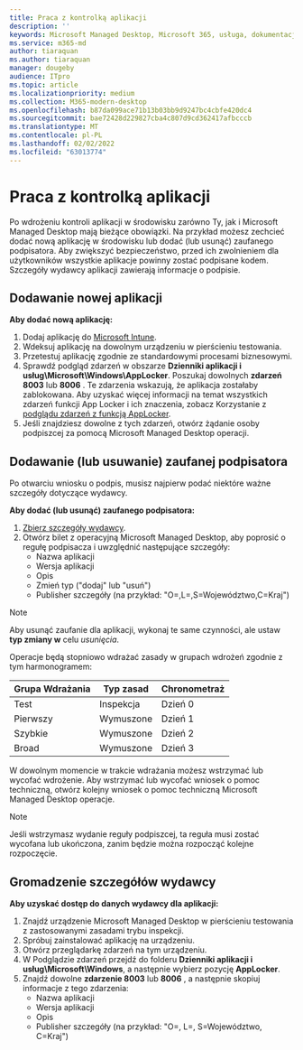 ```yaml
---
title: Praca z kontrolką aplikacji
description: ''
keywords: Microsoft Managed Desktop, Microsoft 365, usługa, dokumentacja
ms.service: m365-md
author: tiaraquan
ms.author: tiaraquan
manager: dougeby
audience: ITpro
ms.topic: article
ms.localizationpriority: medium
ms.collection: M365-modern-desktop
ms.openlocfilehash: b87da099ace71b13b03bb9d9247bc4cbfe420dc4
ms.sourcegitcommit: bae72428d229827cba4c807d9cd362417afbcccb
ms.translationtype: MT
ms.contentlocale: pl-PL
ms.lasthandoff: 02/02/2022
ms.locfileid: "63013774"
---
```

# <a name="work-with-app-control"></a>Praca z kontrolką aplikacji

Po wdrożeniu kontroli aplikacji w środowisku zarówno Ty, jak i Microsoft Managed Desktop mają bieżące obowiązki. Na przykład możesz zechcieć dodać nową aplikację w środowisku lub dodać (lub usunąć) zaufanego podpisatora. Aby zwiększyć bezpieczeństwo, przed ich zwolnieniem dla użytkowników wszystkie aplikacje powinny zostać podpisane kodem. Szczegóły wydawcy aplikacji zawierają informacje o podpisie.

## <a name="add-a-new-app"></a>Dodawanie nowej aplikacji

**Aby dodać nową aplikację:**

1. Dodaj aplikację do [Microsoft Intune](/mem/intune/apps/apps-win32-app-management).
1. Wdeksuj aplikację na dowolnym urządzeniu w pierścieniu testowania.
1. Przetestuj aplikację zgodnie ze standardowymi procesami biznesowymi.
1. Sprawdź podgląd zdarzeń w obszarze **Dzienniki aplikacji i usług\Microsoft\Windows\AppLocker**. Poszukaj dowolnych **zdarzeń 8003** lub **8006** . Te zdarzenia wskazują, że aplikacja zostałaby zablokowana. Aby uzyskać więcej informacji na temat wszystkich zdarzeń funkcji App Locker i ich znaczenia, zobacz Korzystanie z [podglądu zdarzeń z funkcją AppLocker](/windows/security/threat-protection/windows-defender-application-control/applocker/using-event-viewer-with-applocker).
1. Jeśli znajdziesz dowolne z tych zdarzeń, otwórz żądanie osoby podpiszcej za pomocą Microsoft Managed Desktop operacji.

## <a name="add-or-remove-a-trusted-signer"></a>Dodawanie (lub usuwanie) zaufanej podpisatora

Po otwarciu wniosku o podpis, musisz najpierw podać niektóre ważne szczegóły dotyczące wydawcy.

**Aby dodać (lub usunąć) zaufanego podpisatora:**

1. [Zbierz szczegóły wydawcy](#gather-publisher-details).
1. Otwórz bilet z operacyjną Microsoft Managed Desktop, aby poprosić o regułę podpisacza i uwzględnić następujące szczegóły:  
    - Nazwa aplikacji
    - Wersja aplikacji
    - Opis
    - Zmień typ ("dodaj" lub "usuń")  
    - Publisher szczegóły (na przykład: "O=<publisher name>,L=<location>,S=Województwo,C=Kraj")

> [!NOTE]
> Aby usunąć zaufanie dla aplikacji, wykonaj te same czynności, ale ustaw **typ zmiany w** celu *usunięcia*.

Operacje będą stopniowo wdrażać zasady w grupach wdrożeń zgodnie z tym harmonogramem:

|Grupa Wdrażania  |Typ zasad  |Chronometraż  |
|---------|---------|---------|
|Test     |  Inspekcja       |  Dzień 0       |
|Pierwszy     | Wymuszone        | Dzień 1        |
|Szybkie     | Wymuszone        |  Dzień 2       |
|Broad     | Wymuszone        |  Dzień 3       |

W dowolnym momencie w trakcie wdrażania możesz wstrzymać lub wycofać wdrożenie. Aby wstrzymać lub wycofać wniosek o pomoc techniczną, otwórz kolejny wniosek o pomoc techniczną Microsoft Managed Desktop operacje.

> [!NOTE]
> Jeśli wstrzymasz wydanie reguły podpiszcej, ta reguła musi zostać wycofana lub ukończona, zanim będzie można rozpocząć kolejne rozpoczęcie.

## <a name="gather-publisher-details"></a>Gromadzenie szczegółów wydawcy

**Aby uzyskać dostęp do danych wydawcy dla aplikacji:**

1. Znajdź urządzenie Microsoft Managed Desktop w pierścieniu testowania z zastosowanymi zasadami trybu inspekcji.
1. Spróbuj zainstalować aplikację na urządzeniu.
1. Otwórz przeglądarkę zdarzeń na tym urządzeniu.
1. W Podglądzie zdarzeń przejdź do folderu **Dzienniki aplikacji i usług\Microsoft\Windows**, a następnie wybierz pozycję **AppLocker**.
1. Znajdź dowolne **zdarzenie 8003** lub **8006** , a następnie skopiuj informacje z tego zdarzenia:
    - Nazwa aplikacji
    - Wersja aplikacji
    - Opis
    - Publisher szczegóły (na przykład: "O=<publisher name>, L=<location>, S=Województwo, C=Kraj")
